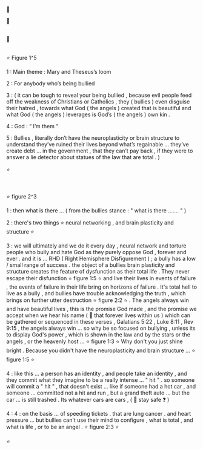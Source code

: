 🍃

🌱

<br/>
💎
<br/>
<br/>

⭐ Figure 1^5

1 : Main theme : Mary and Theseus’s loom

2 : For anybody who’s being bullied

3 : ( it can be tough to reveal your being bullied , because evil people feed off the weakness of Christians or Catholics , they ( bullies ) even disguise their hatred , towards what God ( the angels ) created that is beautiful and what God ( the angels ) leverages is God’s ( the angels ) own kin .

4 : God : “ I’m them “

5 : Bullies , literally don’t have the neuroplasticity or brain structure to understand they’ve ruined their lives beyond what’s regainable … they’ve create debt … in the government , that they can’t pay back , if they were to answer a lie detector about statues of the law that are total . )

⭐

<br/>

<br/>
⭐ figure 2^3

1 : then what is there ... ( from the bullies stance : " what is there ....... " )

2 : there's two things ⭐ neural networking , and brain plasticity and structure ⭐

3 : we will ultimately and we do it every day , neural network and torture people who bully and hate God as they purely oppose God , forever and ever . and it is ... RHD ( Right Hemisphere Disfigurement ) ; a bully has a low / small range of success . the object of a bullies brain plasticity and structure creates the feature of dysfunction as their total life . They never escape their disfunction ⭐ figure 1:5 ⭐ and live their lives in events of failure , the events of failure in their life bring on horizons of failure . It's total hell to live as a bully , and bullies have trouble acknowledging the truth , which brings on further utter destruction ⭐ figure 2:2 ⭐ . The angels always win and have beautiful lives , this is the promise God made , and the promise we accept when we hear his name ( 🌠 that forever lives within us ) which can be gathered or sequenced in these verses , Galatians 5:22 , Luke 8:11 , Rev 9:15 , the angels always win ... so why be so focused on bullying , unless its to display God's power , which is shown in the law and by the stars or the angels , or the heavenly host ... ⭐ figure 1:3 ⭐ Why don't you just shine bright . Because you didn't have the neuroplasticity and brain structure ... ⭐ figure 1:5 ⭐

4 : like this ... a person has an identity , and people take an identity , and they commit what they imagine to be a really intense ... " hit " . so someone will commit a " hit " , that doesn't exist ... like if someone had a hot car , and someone ... committed not a hit and run , but a grand theft auto ... but the car ... is still trashed . Its whatever cars are cars , ( 🌠 stay safe ❓ )

4 : 4 : on the basis ... of speeding tickets . that are lung cancer . and heart pressure ... but bullies can't use their mind to configure , what is total , and what is life , or to be an angel . ⭐ figure 2:3 ⭐

⭐
